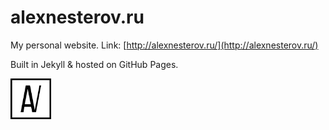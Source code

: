 # alexnesterov.ru

My personal website. Link: [http://alexnesterov.ru/](http://alexnesterov.ru/)

Built in Jekyll & hosted on GitHub Pages.

<a href="http://alexnesterov.ru">
  <img src="assets/images/logo.png" alt="AN" width="65" height="65">
</a>
